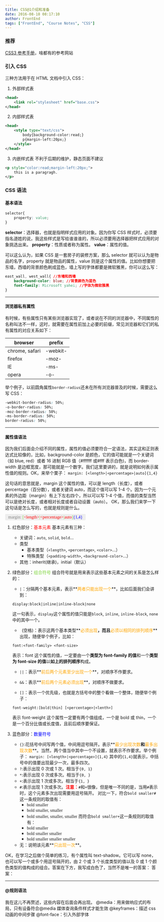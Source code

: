 ```yaml
---
title: CSS@1介绍和准备
date: 2016-08-18 08:17:10
author: FrontEnd
tags: ["FrontEnd", "Course Notes", "CSS"]
---
```


### 推荐

[CSS3 参考手册](http://www.css88.com/book/css/)，啥都有的参考网站

### **引入 CSS**

三种方法用于在 HTML 文档中引入 CSS：

1. 外部样式表

```xml
<head>
	<link rel="stylesheet" href="base.css">
</head>
```

2. 内部样式表

```xml
<head>
	<style type="text/css">
		body{background-color:read;}
		p{margin-left:20px;}
	</style>
</head>
```

3. 内嵌样式表
   不利于后期的维护，静态页面不建议

```xml
<p style="color:read;margin-left:20px;">
	this is a paragragh.
</p>
```

### **CSS 语法**

#### **基本语法**

```CSS
selector{
	property: value;
}
```

**selector**：选择器，也就是指明样式应用的对象。因为你写 CSS 样式时，必须要指名道姓的说，我这些样式是写给谁谁谁的，所以必须要用选择器把样式应用的对象挑选出来。
**property**：性质或者称为属性。
**value**：属性的值。

可以这么认为，如果 CSS 是一套房子的装修方案，那么 selector 就可以认为是物品的名字，property 就是物品的属性，value 则是这个属性的值。比如你想要把东墙，西墙的背景颜色刷成蓝色，墙上写的字体都要是微软雅黑，你可以这么写：

```CSS
east_wall, west_wall{ //东墙和西墙
	background-color: blue; //背景颜色为蓝色
	font-family: Microsoft yahei; //字体为微软雅黑
}
```

---

#### **浏览器私有属性**

有时候，有些属性只有某些浏览器实现了，或者说在不同的浏览器中，不同属性的名称叫法不一样，这时，就需要在属性前加上必要的前缀，常见浏览器和它们的私有属性的对应关系如下：

| browser        | prefix   |
| -------------- | -------- |
| chrome, safari | -webkit- |
| firefox        | -moz-    |
| IE             | -ms-     |
| opera          | -o-      |

举个例子，以前圆角属性`border-radius`还未在所有浏览器普及的时候，需要这么写 CSS：

```CSS
-webkit-border-radius: 50%;
-o-border-radius: 50%;
-moz-border-radius: 50%;
-ms-border-radius: 50%;
border-radius: 50%;
```

---

#### **属性值语法**

因为我们后面会介绍不同的属性，属性的值必须要符合一定语法，其实这和正则表达式比较像的，比如，background-color 是颜色，它的值可能就是一个关键词（如 blue, red）或者 16 进制 RGB 值（#ffffff 或#fff 表示白色)，而 border-width 是边框宽度，那可能就是一个数字。我们这里要讲的，就是说明如何表示属性值的规则。OK，来举个栗子：
`margin: [<length>|<percentage>|auto]{1,4}`

这句话的意思就是，margin 这个属性的值，可以是 length（长度），或者 percentage（百分数），或者关键词 auto，而这个值可以写 1-4 个。因为一个元素的外边距（margin）有上下左右四个，所以可以写 1-4 个值，而值的类型当然可以是绝对长度，或者相对长度或者自动设置（auto）。
OK，那么我们来学一下这句话是怎么写的，也就是规则是什么。

<p style="display: inline; font-family: Consolas; background-color: #eee; padding:3px 10px; border-radius: 3px; color: gray;">margin: <span style="color: rgb(126, 213, 61)">[<span style="color: red">&lt;length&gt;</span>|<span style="color: red">&lt;percentage&gt;</span>|<span style="color: red">auto</span>]</span><span  style="color: blue">{1,4}</span></p>

1. 红色部分：<span style="color: red">基本元素</span>
   基本元素有三种：
   - 关键词：`auto`, `solid`, `bold`...
   - 类型
     - 基本类型（`<length>`, `<percentage>`, `<color>`...）
     - 特殊类型（`<padding-width>`, `<background-color>`...）
   - 其他：inherit(继承)，initial（默认）
2. 绿色部分：<span style="color: rgb(126, 213, 61)">组合符号</span>
   组合符号就是用来表示这些基本元素之间的关系是怎么样的：

   - `|`：分隔两个基本元素，表示**<span style="color: orange;">两者只能出现一个</span>**，比如后面我们会讲到：

   ```
   display:block|inline|inline-block|none
   ```

   这一句表示，`display`这个属性的值只能是`block`, `inline`, `inline-block`, `none`中的其中一个。

   - ` `(空格)：表示这两个基本类型**<span style="color: orange;">必须出现</span>**，而且**<span style="color: orange;">必须以相同的排列顺序</span>**出现，随便举个例子，比如：

   ```
   font:<font-family> <font-size>
   ```

   表示：font 这个属性的值，一定要由一个**类型为 font-family 的值**和一个**类型为 font-size 的值**以**如上的排列顺序**构成。

   - `||`：表示**<span style="color: orange;">前后两个元素至少出现一个</span>**，对顺序不作要求。

   - `&&`：表示**<span style="color: orange;">前后两个元素必须出现</span>**，对顺序不做要求。

   - `[]`：表示一个优先级，也就是方括号中的整个看做一个整体，随便举个例子：

   ```
   font-weight:[bold|thin] [<percentage>|<lenth>]
   ```

   表示 font-weight 这个属性一定要有两个值组成，一个是 bold 或 thin，一个是一个百分比值或长度值，且前后顺序要保证。

3. 蓝色部分：<span style="color:blue">数量符号</span>
   - `{}`:花括号中间写两个值，中间用逗号隔开。表示**<span style="color: orange;">最少出现次数</span>**和**<span style="color: orange;">最多出现次数</span>**。当然，两个值当中其中一个不设置，就表示不作要求。举个例子：
     `margin: [<length>|<percentage>]{1,4}`
     其中的`{1,4}`就表示，中括号中的值要出现最少一次，最多四次。
   - `?`:表示出现 0 次或 1 次。相当于`{0, 1}`
   - `*`:表示出现 0 次或多次。相当于`{0, }`
   - `+`:表示出现 1 次或多次。相当于`{1, }`
   - `#`:表示出现 1 次或多次。**<span style="color: red">注意：</span>**`#`和`+`很像，但是唯一不同的是，当用`#`表示时，这个元素多次出现需要用逗号隔开。
     对比一下，符合`bold smaller#`这一条规则的取值有：
     - <span style="font-family: consolas;">bold smaller</span>
     - <span style="font-family: consolas;">bold smaller, smaller</span>
     - <span style="font-family: consolas;">bold smaller, smaller, smaller</span>
       而符合`bold smaller+`这一条规则的取值有：
     - <span style="font-family: consolas;">bold smaller</span>
     - <span style="font-family: consolas;">bold smaller smaller</span>
     - <span style="font-family: consolas;">bold smaller smaller smaller</span>
   - 无：说明该元素**<span style="color: orange;">只出现一次</span>**。

OK，在学习之后做个简单的练习，有个属性叫 text-shadow。它可以写 none，也可以写一个或多个用逗号隔开的，由 2 个或 3 个长度类型的值以及 0 或 1 个颜色类型的值构成的组合。答案在下方，我写成白色了，当然不是唯一的答案：
答案：<span style="font-family: consolas; color: white;">text-shadow:none|[&lt;length&gt;{2,3}&&&lt;color&gt;?]#</span>

---

#### **@规则语法**

我在这儿不再赘述，这些内容在后面会再出现。
@media：用来做响应式的布局，只有设备符合@media 媒体查询条件样式才能生效
@keyframes：描述 css 动画的中间步骤
@font-face：引入外部字体
